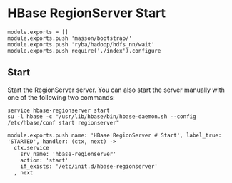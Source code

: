 
# HBase RegionServer Start

    module.exports = []
    module.exports.push 'masson/bootstrap/'
    module.exports.push 'ryba/hadoop/hdfs_nn/wait'
    module.exports.push require('./index').configure

## Start

Start the RegionServer server. You can also start the server manually with one of the
following two commands:

```
service hbase-regionserver start
su -l hbase -c "/usr/lib/hbase/bin/hbase-daemon.sh --config /etc/hbase/conf start regionserver"
```

    module.exports.push name: 'HBase RegionServer # Start', label_true: 'STARTED', handler: (ctx, next) ->
      ctx.service
        srv_name: 'hbase-regionserver'
        action: 'start'
        if_exists: '/etc/init.d/hbase-regionserver'
      , next
